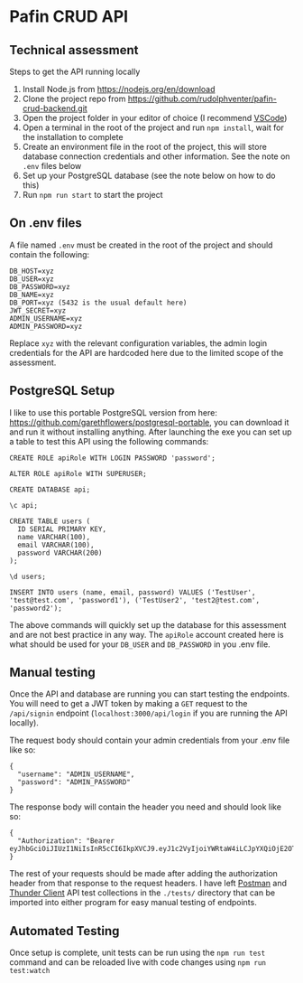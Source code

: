 # Pafin CRUD API
 
 ## Technical assessment
 
 Steps to get the API running locally

 1. Install Node.js from https://nodejs.org/en/download
 2. Clone the project repo from https://github.com/rudolphventer/pafin-crud-backend.git
 3. Open the project folder in your editor of choice (I recommend [VSCode](https://code.visualstudio.com/))
 4. Open a terminal in the root of the project and run `npm install`, wait for the installation to complete
 5. Create an environment file in the root of the project, this will store database connection credentials and other information. See the note on `.env` files below
 6. Set up your PostgreSQL database (see the note below on how to do this)
 7. Run `npm run start` to start the project

 ## On .env files
A file named `.env` must be created in the root of the project and should contain the following:
```
DB_HOST=xyz
DB_USER=xyz
DB_PASSWORD=xyz
DB_NAME=xyz
DB_PORT=xyz (5432 is the usual default here)
JWT_SECRET=xyz
ADMIN_USERNAME=xyz
ADMIN_PASSWORD=xyz
```
Replace `xyz` with the relevant configuration variables, the admin login credentials for the API are hardcoded here due to the limited scope of the assessment.

## PostgreSQL Setup
I like to use this portable PostgreSQL version from here: https://github.com/garethflowers/postgresql-portable, you can download it and run it without installing anything. After launching the exe you can set up a table to test this API using the following commands:
```
CREATE ROLE apiRole WITH LOGIN PASSWORD 'password';

ALTER ROLE apiRole WITH SUPERUSER;

CREATE DATABASE api;

\c api;

CREATE TABLE users (
  ID SERIAL PRIMARY KEY,
  name VARCHAR(100),
  email VARCHAR(100),
  password VARCHAR(200)
);

\d users;

INSERT INTO users (name, email, password) VALUES ('TestUser', 'test@test.com', 'password1'), ('TestUser2', 'test2@test.com', 'password2');
```

The above commands will quickly set up the database for this assessment and are not best practice in any way. The `apiRole` account created here is what should be used for your `DB_USER` and `DB_PASSWORD` in you .env file.

## Manual testing
Once the API and database are running you can start testing the endpoints. You will need to get a JWT token by making a `GET` request to the `/api/signin` endpoint (`localhost:3000/api/login` if you are running the API locally). 

The request body should contain your admin credentials from your .env file like so:
```
{
  "username": "ADMIN_USERNAME",
  "password": "ADMIN_PASSWORD"
}
```
The response body will contain the header you need and should look like so:
```
{
  "Authorization": "Bearer eyJhbGciOiJIUzI1NiIsInR5cCI6IkpXVCJ9.eyJ1c2VyIjoiYWRtaW4iLCJpYXQiOjE2OTA3NDUxNTR9.VbnvfL1Uz7mRw6kVRxBBI2SdCpepYmoMVJe8R5IQOHw"
}
```

The rest of your requests should be made after adding the authorization header from that response to the request headers. I have left [Postman](https://www.postman.com/) and [Thunder Client](https://www.thunderclient.com/) API test collections in the `./tests/` directory that can be imported into either program for easy manual testing of endpoints.

## Automated Testing
Once setup is complete, unit tests can be run using the `npm run test` command and can be reloaded live with code changes using `npm run test:watch`
